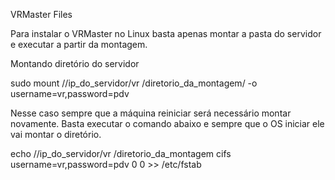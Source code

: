 VRMaster Files

Para instalar o VRMaster no Linux basta apenas montar a pasta do servidor e executar a partir da montagem.

Montando diretório do servidor

sudo mount //ip_do_servidor/vr /diretorio_da_montagem/ -o username=vr,password=pdv

Nesse caso sempre que a máquina reiniciar será necessário montar novamente. Basta executar o comando abaixo e sempre que o OS iniciar ele vai montar o diretório.

echo //ip_do_servidor/vr /diretorio_da_montagem cifs username=vr,password=pdv 0 0 >> /etc/fstab
